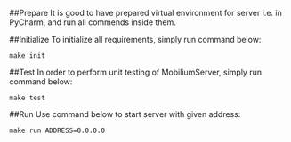 ##Prepare
It is good to have prepared virtual environment for server i.e. in PyCharm, and run
all commends inside them.

##Initialize
To initialize all requirements, simply run command below:
```
make init
```

##Test
In order to perform unit testing of MobiliumServer, simply run command below:
```
make test
```

##Run
Use command below to start server with given address:
```
make run ADDRESS=0.0.0.0
```